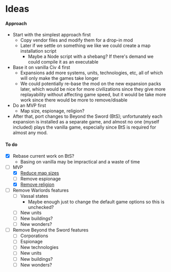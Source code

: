 # Ideas

#### Approach

- Start with the simplest approach first
  - Copy vendor files and modify them for a drop-in mod
  - Later if we settle on something we like we could create a map installation script
    - Maybe a Node script with a shebang? If there's demand we could compile it as an executable
- Base it on vanilla Civ 4 first
  - Expansions add more systems, units, technologies, etc, all of which will only make the games take longer
  - We could potentially re-base the mod on the new expansion packs later, which would be nice for more civilizations since they give more replayability without affecting game speed, but it would be take more work since there would be more to remove/disable
- Do an MVP first
  - Map size, espionage, religion?
- After that, port changes to Beyond the Sword (BtS); unfortunately each expansion is installed as a separate game, and almost no one (myself included) plays the vanilla game, especially since BtS is required for almost any mod.

#### To do

- [x] Rebase current work on BtS?
  - Basing on vanilla may be impractical and a waste of time
- [ ] MVP
  - [x] [Reduce map sizes](map-sizes.md)
  - [ ] Remove espionage
  - [x] [Remove religion](religion.md)
- [ ] Remove Warlords features
  - [ ] Vassal states
    - Maybe enough just to change the default game options so this is unchecked?
  - [ ] New units
  - [ ] New buildings?
  - [ ] New wonders?
- [ ] Remove Beyond the Sword features
  - [ ] Corporations
  - [ ] Espionage
  - [ ] New technologies
  - [ ] New units
  - [ ] New buildings?
  - [ ] New wonders?
